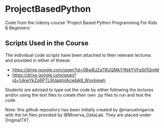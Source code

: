 # ProjectBasedPython
 Code from the Udemy course 'Project Based Python Programming For Kids &amp; Beginners'


## Scripts Used in the Course

The individual code scripts have been attached to their relevant lectures and provided in either of theese:
 * https://drive.google.com/open?id=0BwBJZaTRUQMkY1N4YVFqSjI1QmM
 * https://drive.google.com/open?id=1JkwYkZq6PTL9UaqmIAcwbA9_Wxvloewh

Students are advised to type out the code by either following the lectures and/or using the text files to create their own .py files to run and test the code

Note: this github repository has been initially created by @manuelvigarcia with the txt files provided by @Minerva_DataLab. They are placed under OriginalTXT.
